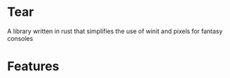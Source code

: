 # Tear
A library written in rust that simplifies the use of winit and pixels for fantasy consoles

# Features
